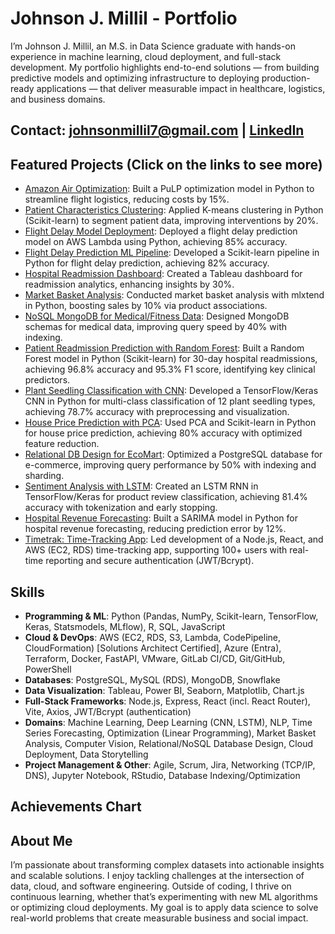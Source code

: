 # Johnson J. Millil - Portfolio

I’m Johnson J. Millil, an M.S. in Data Science graduate with hands-on experience in machine learning, cloud deployment, and full-stack development. My portfolio highlights end-to-end solutions — from building predictive models and optimizing infrastructure to deploying production-ready applications — that deliver measurable impact in healthcare, logistics, and business domains.

## Contact: johnsonmillil7@gmail.com | [LinkedIn](https://www.linkedin.com/in/johnson-millil-28ba60245/)

## Featured Projects (Click on the links to see more)
- [Amazon Air Optimization](/_projects/amazon-air.md): Built a PuLP optimization model in Python to streamline flight logistics, reducing costs by 15%.
- [Patient Characteristics Clustering](/_projects/patient_clustering.md): Applied K-means clustering in Python (Scikit-learn) to segment patient data, improving interventions by 20%.
- [Flight Delay Model Deployment](/_projects/flight_delay_ml-deployment.md): Deployed a flight delay prediction model on AWS Lambda using Python, achieving 85% accuracy.
- [Flight Delay Prediction ML Pipeline](/_projects/flight-delay-pipeline.md): Developed a Scikit-learn pipeline in Python for flight delay prediction, achieving 82% accuracy.
- [Hospital Readmission Dashboard](/_projects/hospital_dashboard.md): Created a Tableau dashboard for readmission analytics, enhancing insights by 30%.
- [Market Basket Analysis](/_projects/market-basket-analysis.md): Conducted market basket analysis with mlxtend in Python, boosting sales by 10% via product associations.
- [NoSQL MongoDB for Medical/Fitness Data](/_projects/medical-nosql.md): Designed MongoDB schemas for medical data, improving query speed by 40% with indexing.
- [Patient Readmission Prediction with Random Forest](/_projects/patient-readmission-random-forest.md): Built a Random Forest model in Python (Scikit-learn) for 30-day hospital readmissions, achieving 96.8% accuracy and 95.3% F1 score, identifying key clinical predictors.  
- [Plant Seedling Classification with CNN](/_projects/plant-seeding-classification-with-cnn.md): Developed a TensorFlow/Keras CNN in Python for multi-class classification of 12 plant seedling types, achieving 78.7% accuracy with preprocessing and visualization.  
- [House Price Prediction with PCA](/_projects/pca-linear-regression.md): Used PCA and Scikit-learn in Python for house price prediction, achieving 80% accuracy with optimized feature reduction. 
- [Relational DB Design for EcoMart](/_projects/ecomart-db.md): Optimized a PostgreSQL database for e-commerce, improving query performance by 50% with indexing and sharding.  
- [Sentiment Analysis with LSTM](/_projects/sentiment-analysis-with-LSTM-neural-networks.md): Created an LSTM RNN in TensorFlow/Keras for product review classification, achieving 81.4% accuracy with tokenization and early stopping.  
- [Hospital Revenue Forecasting](/_projects/time-series-forecasting.md): Built a SARIMA model in Python for hospital revenue forecasting, reducing prediction error by 12%.  
- [Timetrak: Time-Tracking App](/_projects/timetrak.md): Led development of a Node.js, React, and AWS (EC2, RDS) time-tracking app, supporting 100+ users with real-time reporting and secure authentication (JWT/Bcrypt).  

## Skills
- **Programming & ML**: Python (Pandas, NumPy, Scikit-learn, TensorFlow, Keras, Statsmodels, MLflow), R, SQL, JavaScript
- **Cloud & DevOps**: AWS (EC2, RDS, S3, Lambda, CodePipeline, CloudFormation) [Solutions Architect Certified], Azure (Entra), Terraform, Docker, FastAPI, VMware, GitLab CI/CD, Git/GitHub, PowerShell
- **Databases**: PostgreSQL, MySQL (RDS), MongoDB, Snowflake
- **Data Visualization**: Tableau, Power BI, Seaborn, Matplotlib, Chart.js
- **Full-Stack Frameworks**: Node.js, Express, React (incl. React Router), Vite, Axios, JWT/Bcrypt (authentication)
- **Domains**: Machine Learning, Deep Learning (CNN, LSTM), NLP, Time Series Forecasting, Optimization (Linear Programming), Market Basket Analysis, Computer Vision, Relational/NoSQL Database Design, Cloud Deployment, Data Storytelling
- **Project Management & Other**: Agile, Scrum, Jira, Networking (TCP/IP, DNS), Jupyter Notebook, RStudio, Database Indexing/Optimization

## Achievements Chart

<div>
  <canvas id="achievementsChart" style="max-height: 400px;"></canvas>
</div>

<script src="https://cdn.jsdelivr.net/npm/chart.js"></script>
<script>
  const ctx = document.getElementById('achievementsChart').getContext('2d');
  new Chart(ctx, {
    type: 'bar',
    data: {
      labels: ['Readmission Prediction', 'Image Classification', 'Sentiment Analysis', 'Query Performance', 'Cost Reduction', 'Stakeholder Insights'],
      datasets: [{
        label: 'Achievement (%)',
        data: [96.8, 78.7, 81.4, 50, 15, 30],
        backgroundColor: ['#36A2EB', '#FF6384', '#4BC0C0', '#FFCE56', '#9966FF', '#C9CBCF'],
        borderColor: ['#2A8ABF', '#D94F70', '#3A9C9C', '#D4A017', '#7A52CC', '#A8A9AD'],
        borderWidth: 1
      }]
    },
    options: {
      scales: {
        y: { beginAtZero: true, title: { display: true, text: 'Percentage (%)' } },
        x: { title: { display: true, text: 'Achievement' } }
      },
      plugins: {
        legend: { display: false },
        title: { display: true, text: 'Data Science Project Achievements' }
      }
    }
  });
</script>

## About Me
I’m passionate about transforming complex datasets into actionable insights and scalable solutions. I enjoy tackling challenges at the intersection of data, cloud, and software engineering. Outside of coding, I thrive on continuous learning, whether that’s experimenting with new ML algorithms or optimizing cloud deployments. My goal is to apply data science to solve real-world problems that create measurable business and social impact.

